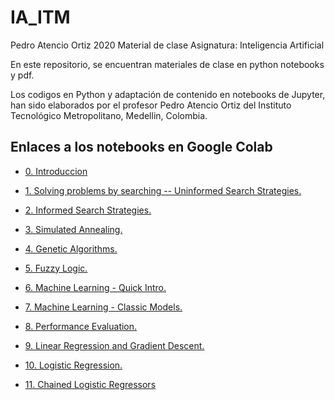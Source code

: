 # IA_ITM
 
Pedro Atencio Ortiz
2020
Material de clase
Asignatura: Inteligencia Artificial

En este repositorio, se encuentran materiales de clase en python notebooks y pdf.

Los codigos en Python y adaptación de contenido en notebooks de Jupyter, han sido elaborados por el profesor Pedro Atencio Ortiz del Instituto Tecnológico Metropolitano, Medellin, Colombia.

## Enlaces a los notebooks en Google Colab

-  <a href= "https://colab.research.google.com/drive/1D_HkSY2fBBmHHH7wWJ0O2rsz7Wa9tz19">0. Introduccion</a>

- <a href="https://colab.research.google.com/drive/1FxF2f0dRx5o3XPwOJjG2X0NJG87vo7lD">1. Solving problems by searching -- Uninformed Search Strategies.</a>

- <a href="https://colab.research.google.com/drive/1ysTneEeRIzSoYzMwqfTMEA3CTW3nv2Qr">2. Informed Search Strategies.</a>

- <a href="https://colab.research.google.com/drive/1rEqNa0goBAWQENwalFIyR6xQd7Q-XpZh">3. Simulated Annealing.</a>

- <a href="https://colab.research.google.com/drive/1k7QJrJVLb72qWnQIYGZYHIen7AjNtCuF">4. Genetic Algorithms.</a>

- <a href="https://colab.research.google.com/drive/1wxqprs-IjgHzlF2U8jpumJh0WjVJvYnW">5. Fuzzy Logic.</a>

- <a href="https://colab.research.google.com/drive/1h38OebQ4PVyxAV27Ft8xEdXDU2jdl7n2">6. Machine Learning - Quick Intro.</a>

- <a href="https://colab.research.google.com/drive/1cf1OL__-kZ6NNfvYSNIzE8BqfOb1-DFD">7. Machine Learning - Classic Models.</a>

- <a href="https://colab.research.google.com/drive/1XFMbMyWoqrGSrwhX7ZQmBcax-KvqKdOr?usp=sharing"> 8. Performance Evaluation. </a>

- <a href="https://colab.research.google.com/drive/1cVH6x0irzL_tRz3zwzHJ-ZfWjHa6vIhF?usp=sharing">9. Linear Regression and Gradient Descent. </a>

- <a href="https://colab.research.google.com/drive/1g5TGWzwkD5gVRzLFQr-kT5Az9QwTmmPv?usp=sharing">10. Logistic Regression. </a>

- <a href="https://colab.research.google.com/drive/1x7lSc2EhjC_rQIOsVXyhlGWbrrFDwqy4?usp=sharing">11. Chained Logistic Regressors </a>